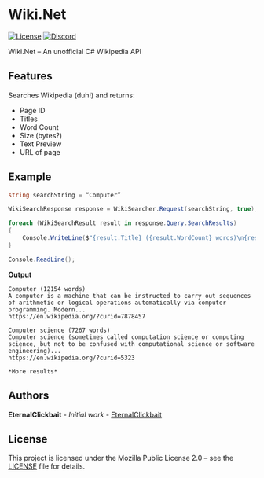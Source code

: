 # Wiki.Net

[![License](https://img.shields.io/github/license/Creepysin-Studios/Wiki.Net)](/LICENSE) [![Discord](https://img.shields.io/badge/Discord-Creepysin-7289da.svg?logo=discord)](https://discord.creepysin.com)

Wiki.Net – An unofficial C# Wikipedia API

## Features

Searches Wikipedia (duh!) and returns:
* Page ID
* Titles
* Word Count
* Size (bytes?)
* Text Preview
* URL of page

## Example

```csharp
string searchString = “Computer”

WikiSearchResponse response = WikiSearcher.Request(searchString, true);

foreach (WikiSearchResult result in response.Query.SearchResults)
{
	Console.WriteLine($"{result.Title} ({result.WordCount} words)\n{result.Preview}...\n{result.Url}\n");
}

Console.ReadLine();
```

**Output**
```
Computer (12154 words)
A computer is a machine that can be instructed to carry out sequences of arithmetic or logical operations automatically via computer programming. Modern...
https://en.wikipedia.org/?curid=7878457

Computer science (7267 words)
Computer science (sometimes called computation science or computing science, but not to be confused with computational science or software engineering)...
https://en.wikipedia.org/?curid=5323

*More results*
```

## Authors

**EternalClickbait** - *Initial work* - [EternalClickbait]( https://github.com/EternalClickbait)

## License

This project is licensed under the Mozilla Public License 2.0 – see the [LICENSE](/LICENSE) file for details.
